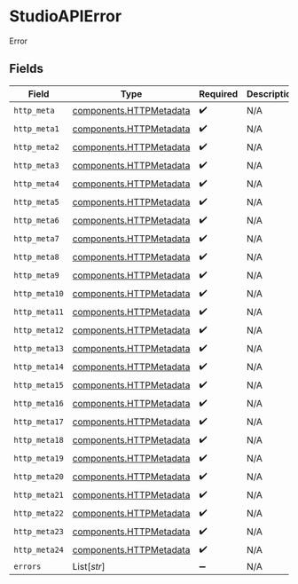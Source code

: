 # StudioAPIError

Error


## Fields

| Field                                                              | Type                                                               | Required                                                           | Description                                                        |
| ------------------------------------------------------------------ | ------------------------------------------------------------------ | ------------------------------------------------------------------ | ------------------------------------------------------------------ |
| `http_meta`                                                        | [components.HTTPMetadata](../../models/components/httpmetadata.md) | :heavy_check_mark:                                                 | N/A                                                                |
| `http_meta1`                                                       | [components.HTTPMetadata](../../models/components/httpmetadata.md) | :heavy_check_mark:                                                 | N/A                                                                |
| `http_meta2`                                                       | [components.HTTPMetadata](../../models/components/httpmetadata.md) | :heavy_check_mark:                                                 | N/A                                                                |
| `http_meta3`                                                       | [components.HTTPMetadata](../../models/components/httpmetadata.md) | :heavy_check_mark:                                                 | N/A                                                                |
| `http_meta4`                                                       | [components.HTTPMetadata](../../models/components/httpmetadata.md) | :heavy_check_mark:                                                 | N/A                                                                |
| `http_meta5`                                                       | [components.HTTPMetadata](../../models/components/httpmetadata.md) | :heavy_check_mark:                                                 | N/A                                                                |
| `http_meta6`                                                       | [components.HTTPMetadata](../../models/components/httpmetadata.md) | :heavy_check_mark:                                                 | N/A                                                                |
| `http_meta7`                                                       | [components.HTTPMetadata](../../models/components/httpmetadata.md) | :heavy_check_mark:                                                 | N/A                                                                |
| `http_meta8`                                                       | [components.HTTPMetadata](../../models/components/httpmetadata.md) | :heavy_check_mark:                                                 | N/A                                                                |
| `http_meta9`                                                       | [components.HTTPMetadata](../../models/components/httpmetadata.md) | :heavy_check_mark:                                                 | N/A                                                                |
| `http_meta10`                                                      | [components.HTTPMetadata](../../models/components/httpmetadata.md) | :heavy_check_mark:                                                 | N/A                                                                |
| `http_meta11`                                                      | [components.HTTPMetadata](../../models/components/httpmetadata.md) | :heavy_check_mark:                                                 | N/A                                                                |
| `http_meta12`                                                      | [components.HTTPMetadata](../../models/components/httpmetadata.md) | :heavy_check_mark:                                                 | N/A                                                                |
| `http_meta13`                                                      | [components.HTTPMetadata](../../models/components/httpmetadata.md) | :heavy_check_mark:                                                 | N/A                                                                |
| `http_meta14`                                                      | [components.HTTPMetadata](../../models/components/httpmetadata.md) | :heavy_check_mark:                                                 | N/A                                                                |
| `http_meta15`                                                      | [components.HTTPMetadata](../../models/components/httpmetadata.md) | :heavy_check_mark:                                                 | N/A                                                                |
| `http_meta16`                                                      | [components.HTTPMetadata](../../models/components/httpmetadata.md) | :heavy_check_mark:                                                 | N/A                                                                |
| `http_meta17`                                                      | [components.HTTPMetadata](../../models/components/httpmetadata.md) | :heavy_check_mark:                                                 | N/A                                                                |
| `http_meta18`                                                      | [components.HTTPMetadata](../../models/components/httpmetadata.md) | :heavy_check_mark:                                                 | N/A                                                                |
| `http_meta19`                                                      | [components.HTTPMetadata](../../models/components/httpmetadata.md) | :heavy_check_mark:                                                 | N/A                                                                |
| `http_meta20`                                                      | [components.HTTPMetadata](../../models/components/httpmetadata.md) | :heavy_check_mark:                                                 | N/A                                                                |
| `http_meta21`                                                      | [components.HTTPMetadata](../../models/components/httpmetadata.md) | :heavy_check_mark:                                                 | N/A                                                                |
| `http_meta22`                                                      | [components.HTTPMetadata](../../models/components/httpmetadata.md) | :heavy_check_mark:                                                 | N/A                                                                |
| `http_meta23`                                                      | [components.HTTPMetadata](../../models/components/httpmetadata.md) | :heavy_check_mark:                                                 | N/A                                                                |
| `http_meta24`                                                      | [components.HTTPMetadata](../../models/components/httpmetadata.md) | :heavy_check_mark:                                                 | N/A                                                                |
| `errors`                                                           | List[*str*]                                                        | :heavy_minus_sign:                                                 | N/A                                                                |